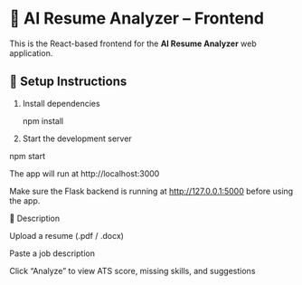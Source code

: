 # 🧠 AI Resume Analyzer – Frontend

This is the React-based frontend for the **AI Resume Analyzer** web application.

## 🚀 Setup Instructions

1. Install dependencies  
   
   npm install
2. Start the development server

npm start

The app will run at http://localhost:3000

Make sure the Flask backend is running at http://127.0.0.1:5000
 before using the app.

🧩 Description

Upload a resume (.pdf / .docx)

Paste a job description

Click “Analyze” to view ATS score, missing skills, and suggestions
